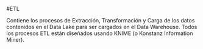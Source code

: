 #ETL

Contiene los procesos de Extracción, Transformación y Carga de los datos contenidos en el Data Lake para ser cargados en el Data Warehouse.
Todos los procesos ETL están diseñados usando KNIME (o Konstanz Information Miner).
